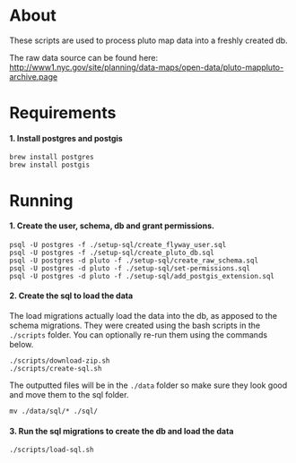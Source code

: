 
# About

These scripts are used to process pluto map data into a freshly created db.

The raw data source can be found here: http://www1.nyc.gov/site/planning/data-maps/open-data/pluto-mappluto-archive.page


# Requirements

#### 1. Install postgres and postgis

```
brew install postgres
brew install postgis
```

# Running


#### 1. Create the user, schema, db and grant permissions. 

```
psql -U postgres -f ./setup-sql/create_flyway_user.sql
psql -U postgres -f ./setup-sql/create_pluto_db.sql
psql -U postgres -d pluto -f ./setup-sql/create_raw_schema.sql
psql -U postgres -d pluto -f ./setup-sql/set-permissions.sql
psql -U postgres -d pluto -f ./setup-sql/add_postgis_extension.sql
```

#### 2. Create the sql to load the data

The load migrations actually load the data into the db, as apposed to the schema migrations. They
were created using the bash scripts in the `./scripts` folder. You can optionally
re-run them using the commands below. 

```
./scripts/download-zip.sh
./scripts/create-sql.sh
```

The outputted files will be in the `./data` folder so make sure they look good and 
move them to the sql folder.

```
mv ./data/sql/* ./sql/
```

#### 3. Run the sql migrations to create the db and load the data

```
./scripts/load-sql.sh
```


